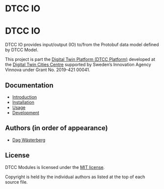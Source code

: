 # DTCC IO

# DTCC IO

DTCC IO provides input/output (IO) to/from the Protobuf data model
defined by DTCC Model.

This project is part the
[Digital Twin Platform (DTCC Platform)](https://gitlab.com/dtcc-platform)
developed at the
[Digital Twin Cities Centre](https://dtcc.chalmers.se/)
supported by Sweden’s Innovation Agency Vinnova under Grant No. 2019-421 00041.

## Documentation

* [Introduction](./doc/introduction.md)
* [Installation](./doc/installation.md)
* [Usage](./doc/usage.md)
* [Development](./doc/development.md)

## Authors (in order of appearance)

* [Dag Wästerberg](https://chalmersindustriteknik.se/sv/medarbetare/dag-wastberg/)

## License

DTCC Modules is licensed under the
[MIT license](https://opensource.org/licenses/MIT).

Copyright is held by the individual authors as listed at the top of
each source file.
